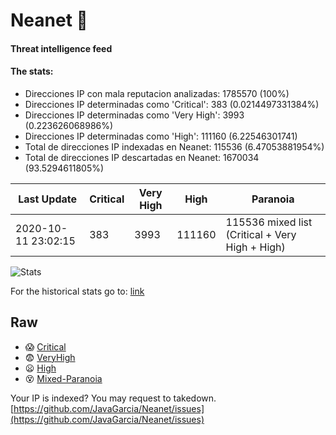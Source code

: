# Neanet :hocho:
#### Threat intelligence feed
#### The stats:

- Direcciones IP con mala reputacion analizadas: 1785570 (100%)
- Direcciones IP determinadas como 'Critical':  383 (0.0214497331384%)
- Direcciones IP determinadas como 'Very High':  3993 (0.223626068986%)
- Direcciones IP determinadas como 'High':  111160 (6.22546301741)
- Total de direcciones IP indexadas en Neanet:  115536 (6.47053881954%)
- Total de direcciones IP descartadas en Neanet:  1670034 (93.5294611805%)

| Last Update | Critical | Very High | High | Paranoia |
| --- | --- | --- | --- | --- |
| 2020-10-11 23:02:15 | 383 | 3993 | 111160 | 115536 mixed list (Critical + Very High + High)|

![Stats](https://docs.google.com/spreadsheets/d/e/2PACX-1vSnaNMIXVabIpDJjufMlzH7poXnshF3mgd8Is1g9ytUEzVsP5my4Trn8f-xkoLLQ38xpL3HtmUexLo6/pubchart?oid=501124687&format=image)

For the historical stats go to: [link](/stats.csv)
## Raw
- :scream: [Critical](https://raw.githubusercontent.com/JavaGarcia/Neanet/master/blacklists/neanet_critical.txt)
- :fearful: [VeryHigh](https://raw.githubusercontent.com/JavaGarcia/Neanet/master/blacklists/neanet_veryHigh.txtt)
- :frowning: [High](https://raw.githubusercontent.com/JavaGarcia/Neanet/master/blacklists/neanet_high.txt)
- :dizzy_face: [Mixed-Paranoia](https://raw.githubusercontent.com/JavaGarcia/Neanet/master/blacklists/neanet_all.txt)


Your IP is indexed? You may request to takedown. [https://github.com/JavaGarcia/Neanet/issues](https://github.com/JavaGarcia/Neanet/issues)


































































































































































































































































































































































































































































































































































































































































































































































































































































































































































































































































































































































































































































































































































































